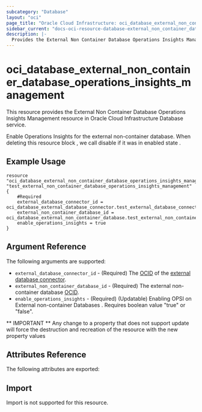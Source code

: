 ```yaml
---
subcategory: "Database"
layout: "oci"
page_title: "Oracle Cloud Infrastructure: oci_database_external_non_container_database_operations_insights_management"
sidebar_current: "docs-oci-resource-database-external_non_container_database_operations_insights_management"
description: |-
  Provides the External Non Container Database Operations Insights Management resource in Oracle Cloud Infrastructure Database service
---
```


# oci_database_external_non_container_database_operations_insights_management
This resource provides the External Non Container Database Operations Insights Management resource in Oracle Cloud Infrastructure Database service.

Enable Operations Insights for the external non-container database.
When deleting this resource block , we call disable if it was in enabled state .

## Example Usage

```hcl
resource "oci_database_external_non_container_database_operations_insights_management" "test_external_non_container_database_operations_insights_management" {
	#Required
	external_database_connector_id = oci_database_external_database_connector.test_external_database_connector.id
	external_non_container_database_id = oci_database_external_non_container_database.test_external_non_container_database.id
    enable_operations_insights = true
}
```

## Argument Reference

The following arguments are supported:

* `external_database_connector_id` - (Required) The [OCID](https://docs.cloud.oracle.com/iaas/Content/General/Concepts/identifiers.htm) of the [external database connector](https://docs.cloud.oracle.com/iaas/api/#/en/database/latest/datatypes/CreateExternalDatabaseConnectorDetails). 
* `external_non_container_database_id` - (Required) The external non-container database [OCID](https://docs.cloud.oracle.com/iaas/Content/General/Concepts/identifiers.htm).
* `enable_operations_insights`  -  (Required) (Updatable) Enabling OPSI on External non-container Databases . Requires boolean value "true" or "false".

** IMPORTANT **
Any change to a property that does not support update will force the destruction and recreation of the resource with the new property values

## Attributes Reference

The following attributes are exported:


## Import

Import is not supported for this resource.

